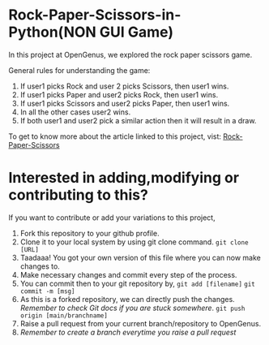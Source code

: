 # Rock-Paper-Scissors-in-Python(NON GUI Game)

In this project at OpenGenus, we explored the rock paper scissors game.

General rules for understanding the game:

1. If user1 picks Rock and user 2 picks Scissors, then user1 wins.
2. If user1 picks Paper and user2 picks Rock, then user1 wins.
3. If user1 picks Scissors and user2 picks Paper, then user1 wins.
4. In all the other cases user2 wins.
5. If both user1 and user2 pick a similar action then it will result in a draw.

To get to know more about the article linked to this project, 
vist: [Rock-Paper-Scissors](https://iq.opengenus.org/p/59c2288d-6e65-4ed3-97b3-778797839349/ "@OpenGenus")

# Interested in adding,modifying or contributing to this?

If you want to contribute or add your variations to this project, 

1. Fork this repository to your github profile.
2. Clone it to your local system by using git clone command.
    `git clone [URL]`
3. Taadaaa! You got your own version of this file where you can now make changes to. 
4. Make necessary changes and commit every step of the process.
5. You can commit then to your git repository by,
    `git add [filename]`
    `git commit -m [msg]`
6. As this is a forked repository, we can directly push the changes. _Remember to check Git docs if you are stuck somewhere_.
    `git push origin [main/branchname]`
7. Raise a pull request from your current branch/repository to OpenGenus.
8. _Remember to create a branch everytime you raise a pull request_


